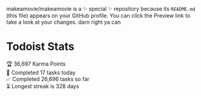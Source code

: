makeamovie/makeamovie is a ✨ special ✨ repository because its `README.md` (this file) appears on your GitHub profile.
You can click the Preview link to take a look at your changes. darn right ya can

# Todoist Stats

<!-- TODO-IST:START -->
🏆  36,697 Karma Points           
🌸  Completed 17 tasks today           
✅  Completed 26,696 tasks so far           
⏳  Longest streak is 328 days
<!-- TODO-IST:END -->